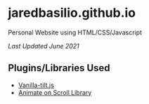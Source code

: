 # jaredbasilio.github.io
Personal Website using HTML/CSS/Javascript

*Last Updated June 2021*

## Plugins/Libraries Used
- [Vanilla-tilt.js](https://micku7zu.github.io/vanilla-tilt.js/)
- [Animate on Scroll Library](https://michalsnik.github.io/aos/)

